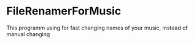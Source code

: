 # FileRenamerForMusic
This programm using for fast changing names of your music, instead of manual changing
